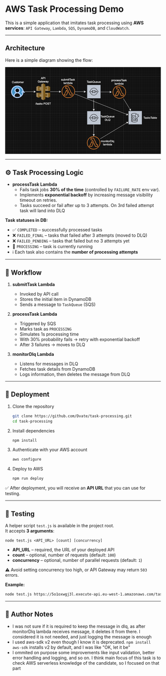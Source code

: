 # AWS Task Processing Demo

This is a simple application that imitates task processing using **AWS services**: `API Gateway`, `Lambda`, `SQS`, `DynamoDB`, and `CloudWatch`.

---

## Architecture

Here is a simple diagram showing the flow:

![Architecture Diagram](simple-diagram.png)

---

## ⚙️ Task Processing Logic

- **processTask Lambda**  
  - Fails task jobs **30% of the time** (controlled by `FAILURE_RATE` env var).  
  - Implements **exponential backoff** by increasing message visibility timeout on retries.  
  - Tasks succeed or fail after up to 3 attempts. On 3rd failed attempt task will land into DLQ

**Task statuses in DB:**
- ✅ `COMPLETED` – successfully processed tasks  
- ❌ `FAILED_FINAL` – tasks that failed after 3 attempts (moved to DLQ) 
- ❌ `FAILED_PENDING` – tasks that failed but no 3 attempts yet
- 🔄 `PROCESSING` – task is currently running 
- ℹ️ Each task also contains the **number of processing attempts**

---

## 🔄 Workflow

1. **submitTask Lambda**  
   - Invoked by API call  
   - Stores the initial item in DynamoDB  
   - Sends a message to `TaskQueue` (SQS)  

2. **processTask Lambda**  
   - Triggered by SQS
   - Marks task as `PROCESSING`  
   - Simulates 1s processing time  
   - With 30% probability fails → retry with exponential backoff  
   - After 3 failures → moves to DLQ  

3. **monitorDlq Lambda**  
   - Listens for messages in DLQ  
   - Fetches task details from DynamoDB  
   - Logs information, then deletes the message from DLQ  

---

## 🚀 Deployment

1. Clone the repository  
   ```bash
   git clone https://github.com/Dvate/task-processing.git
   cd task-processing
   ```
2. Install dependencies  
   ```bash
   npm install
   ```
3. Authenticate with your AWS account  
   ```bash
   aws configure
   ```
4. Deploy to AWS  
   ```bash
   npm run deploy
   ```

✅ After deployment, you will receive an **API URL** that you can use for testing.

---

## 🧪 Testing

A helper script `test.js` is available in the project root.  
It accepts **3 arguments**:

```
node test.js <API_URL> [count] [concurrency]
```

- **API_URL** – required, the URL of your deployed API  
- **count** – optional, number of requests (default: `100`)  
- **concurrency** – optional, number of parallel requests (default: `1`)  

⚠️ Avoid setting concurrency too high, or API Gateway may return `503` errors.

**Example:**
```bash
node test.js https://5o1oxwgj3l.execute-api.eu-west-1.amazonaws.com/tasks 500 20
```

---

## 📝 Author Notes

- I was not sure if it is required to keep the message in dlq, as after monitorDlq lambda receives message, it deletes it from there. I considered it is not needed, and just logging the message is enough
- I used aws-sdk v2 even though I know it is deprecated. `npm install aws-sdk` installs v2 by default, and I was like "OK, let it be"
- I ommited on purpose some improvements like input validation, better error handling and logging, and so on. I think main focus of this task is to check AWS serverless knowledge of the candidate, so I focused on that part
